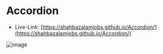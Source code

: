 
# Accordion

- Live-Link: [https://shahbazalamjobs.github.io/Accordion/](https://shahbazalamjobs.github.io/Accordion/)

![image](https://github.com/shahbazalamjobs/01-Javascript-Beginners-Project/assets/125631878/d9ed34bd-652d-470a-a1d2-878ffba83bce)
